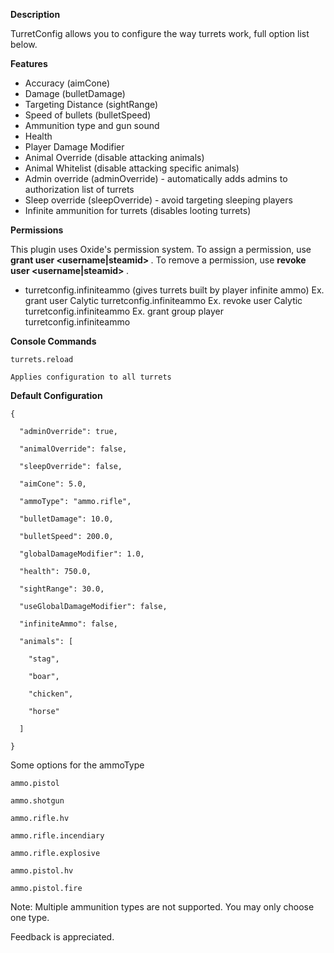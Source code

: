 **Description** 


TurretConfig allows you to configure the way turrets work, full option list below.

**Features** 


* Accuracy (aimCone)
* Damage (bulletDamage)
* Targeting Distance (sightRange)
* Speed of bullets (bulletSpeed)
* Ammunition type and gun sound
* Health
* Player Damage Modifier
* Animal Override (disable attacking animals)
* Animal Whitelist (disable attacking specific animals)
* Admin override (adminOverride) - automatically adds admins to authorization list of turrets
* Sleep override (sleepOverride) - avoid targeting sleeping players
* Infinite ammunition for turrets (disables looting turrets)

**Permissions** 

This plugin uses Oxide's permission system. To assign a permission, use **grant user <username|steamid> <permission>** . To remove a permission, use **revoke user <username|steamid> <permission>** .


* turretconfig.infiniteammo (gives turrets built by player infinite ammo)
Ex. grant user Calytic turretconfig.infiniteammo
Ex. revoke user Calytic turretconfig.infiniteammo
Ex. grant group player turretconfig.infiniteammo

**Console Commands** 

````
turrets.reload

Applies configuration to all turrets
````


**Default Configuration** 

````
{

  "adminOverride": true,

  "animalOverride": false,

  "sleepOverride": false,

  "aimCone": 5.0,

  "ammoType": "ammo.rifle",

  "bulletDamage": 10.0,

  "bulletSpeed": 200.0,

  "globalDamageModifier": 1.0,

  "health": 750.0,

  "sightRange": 30.0,

  "useGlobalDamageModifier": false,

  "infiniteAmmo": false,

  "animals": [

    "stag",

    "boar",

    "chicken",

    "horse"

  ]

}
````

Some options for the ammoType

````
ammo.pistol

ammo.shotgun

ammo.rifle.hv

ammo.rifle.incendiary

ammo.rifle.explosive

ammo.pistol.hv

ammo.pistol.fire
````

Note: Multiple ammunition types are not supported.  You may only choose one type.


Feedback is appreciated.